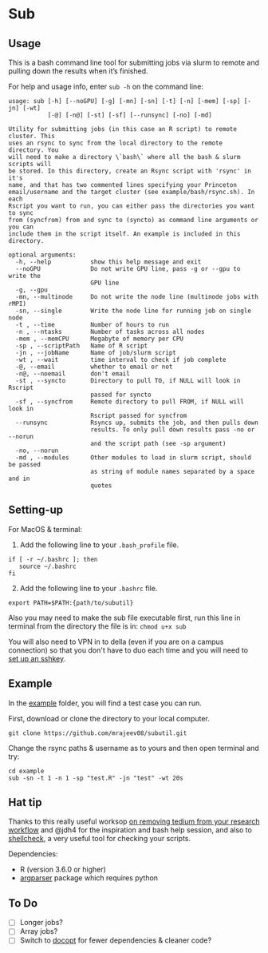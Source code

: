 Sub 
================

## Usage

This is a bash command line tool for submitting jobs via slurm to remote and pulling
down the results when it’s finished.

For help and usage info, enter `sub -h` on the command line:
```
usage: sub [-h] [--noGPU] [-g] [-mn] [-sn] [-t] [-n] [-mem] [-sp] [-jn] [-wt]
           [-@] [-n@] [-st] [-sf] [--runsync] [-no] [-md]

Utility for submitting jobs (in this case an R script) to remote cluster. This
uses an rsync to sync from the local directory to the remote directory. You
will need to make a directory \`bash\` where all the bash & slurm scripts will
be stored. In this directory, create an Rsync script with 'rsync' in it's
name, and that has two commented lines specifying your Princeton
email/username and the target cluster (see example/bash/rsync.sh). In each
Rscript you want to run, you can either pass the directories you want to sync
from (syncfrom) from and sync to (syncto) as command line arguments or you can
include them in the script itself. An example is included in this directory.

optional arguments:
  -h, --help           show this help message and exit
  --noGPU              Do not write GPU line, pass -g or --gpu to write the
                       GPU line
  -g, --gpu
  -mn, --multinode     Do not write the node line (multinode jobs with rMPI)
  -sn, --single        Write the node line for running job on single node
  -t , --time          Number of hours to run
  -n , --ntasks        Number of tasks across all nodes
  -mem , --memCPU      Megabyte of memory per CPU
  -sp , --scriptPath   Name of R script
  -jn , --jobName      Name of job/slurm script
  -wt , --wait         time interval to check if job complete
  -@, --email          whether to email or not
  -n@, --noemail       don't email
  -st , --syncto       Directory to pull TO, if NULL will look in Rscript
                       passed for syncto
  -sf , --syncfrom     Remote directory to pull FROM, if NULL will look in
                       Rscript passed for syncfrom
  --runsync            Rsyncs up, submits the job, and then pulls down
                       results. To only pull down results pass -no or --norun
                       and the script path (see -sp argument)
  -no, --norun
  -md , --modules      Other modules to load in slurm script, should be passed
                       as string of module names separated by a space and in
                       quotes
```

## Setting-up

For MacOS & terminal:

1. Add the following line to your `.bash_profile` file.
```
if [ -r ~/.bashrc ]; then
   source ~/.bashrc
fi
```
2. Add the following line to your `.bashrc` file.
```
export PATH=$PATH:{path/to/subutil}
```

Also you may need to make the sub file executable first, run this line in terminal from the directory the file is in: ```chmod u+x sub```

You will also need to VPN in to della (even if you are on a campus connection) so that you don't have to duo each time and you will need to [set up an sshkey](https://github.com/PrincetonUniversity/removing_tedium/tree/master/02_passwordless_logins).

## Example

In the [example](example/) folder, you will find a test case you can run.

First, download or clone the directory to your local computer. 
```
git clone https://github.com/mrajeev08/subutil.git
```

Change the rsync paths & username as to yours and then open terminal and try:
```
cd example
sub -sn -t 1 -n 1 -sp "test.R" -jn "test" -wt 20s
```
## Hat tip 

Thanks to this really useful worksop [on removing tedium from your research workflow](https://github.com/PrincetonUniversity/removing_tedium) and @jdh4 for the inspiration and bash help session, and also to [shellcheck](https://www.shellcheck.net), a very useful tool for checking your scripts.

Dependencies:
- R (version 3.6.0 or higher)
- [argparser](https://github.com/trevorld/r-argparse) package which requires python 

## To Do
- [ ] Longer jobs?
- [ ] Array jobs?
- [ ] Switch to [docopt](https://github.com/docopt/docopt.R) for fewer dependencies & cleaner code?
